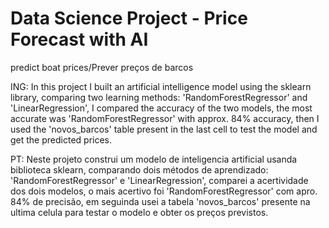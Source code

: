 # Data Science Project - Price Forecast with AI
 predict boat prices/Prever preços de barcos
 
ING:
In this project I built an artificial intelligence model using the sklearn library, comparing two learning methods: 'RandomForestRegressor' and 'LinearRegression', I compared the accuracy of the two models, the most accurate was 'RandomForestRegressor'
with approx. 84% accuracy, then I used the 'novos_barcos' table present in the last cell to test the model and get the predicted prices.

PT:
Neste projeto construi um modelo de inteligencia artificial usanda biblioteca sklearn, comparando dois métodos de aprendizado: 'RandomForestRegressor' e 'LinearRegression', comparei a acertividade dos dois modelos, o mais acertivo foi 'RandomForestRegressor'
com apro. 84% de precisão, em seguinda usei a tabela 'novos_barcos' presente na ultima celula para testar o modelo e obter os preços previstos. 
